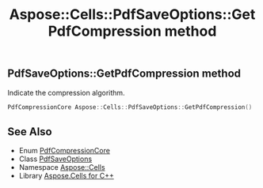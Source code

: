 ﻿---
title: Aspose::Cells::PdfSaveOptions::GetPdfCompression method
linktitle: GetPdfCompression
second_title: Aspose.Cells for C++ API Reference
description: 'Aspose::Cells::PdfSaveOptions::GetPdfCompression method. Indicate the compression algorithm in C++.'
type: docs
weight: 1600
url: /cpp/aspose.cells/pdfsaveoptions/getpdfcompression/
---
## PdfSaveOptions::GetPdfCompression method


Indicate the compression algorithm.

```cpp
PdfCompressionCore Aspose::Cells::PdfSaveOptions::GetPdfCompression()
```

## See Also

* Enum [PdfCompressionCore](../../../aspose.cells.rendering/pdfcompressioncore/)
* Class [PdfSaveOptions](../)
* Namespace [Aspose::Cells](../../)
* Library [Aspose.Cells for C++](../../../)
